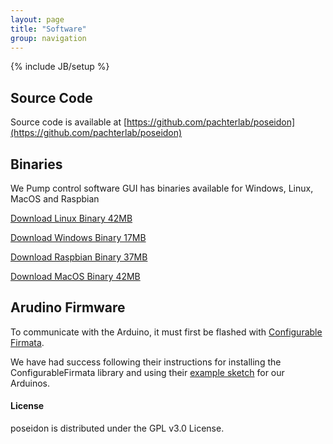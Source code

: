 ```yaml
---
layout: page
title: "Software"
group: navigation
---
```


{% include JB/setup %}
## Source Code

Source code is available at [https://github.com/pachterlab/poseidon](https://github.com/pachterlab/poseidon)


## Binaries
We Pump control software GUI has binaries available for Windows, Linux, MacOS and Raspbian

[Download Linux Binary 42MB](https://github.com/pachterlab/poseidon/raw/master/software/binaries/pump_interface_linux_v0.025)

[Download Windows Binary 17MB](https://github.com/pachterlab/poseidon/raw/master/software/binaries/pump_interface_windows_v0.025.exe)

[Download Raspbian Binary 37MB](https://github.com/pachterlab/poseidon/raw/master/software/binaries/pump_interface_raspi_v0.025)

[Download MacOS Binary 42MB](www.replacethislink.com)


## Arudino Firmware
To communicate with the Arduino, it must first be flashed with [Configurable Firmata](https://www.github.com/firmata/ConfigurableFirmata).

We have had success following their instructions for installing the ConfigurableFirmata library and using their [example sketch](https://www.github.com/firmata/ConfigurableFirmata/examples/ConfigurableFirmata/Configurablefirmata.ino) for our Arduinos.


#### License

poseidon is distributed under the GPL v3.0 License.
